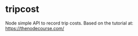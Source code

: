 # tripcost
Node simple API to record trip costs. Based on the tutorial at: https://thenodecourse.com/
